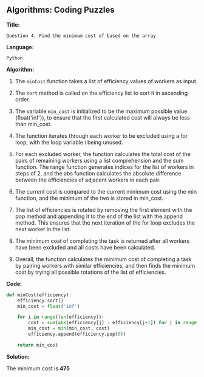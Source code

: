 ## Algorithms: Coding Puzzles
**Title:**      

    Question 4: Find the minimum cost of based on the array

**Language:**   
                
    Python

**Algorithm:**  
                        
1. The `minCost` function takes a list of efficiency values of workers as input.

2. The `sort` method is called on the efficiency list to sort it in ascending order.

3. The variable `min_cost` is initialized to be the maximum possible value (float('inf')), to ensure that the first calculated cost will always be less than min_cost.

4. The function iterates through each worker to be excluded using a for loop, with the loop variable i being unused.

5. For each excluded worker, the function calculates the total cost of the pairs of remaining workers using a list comprehension and the sum function. The range function generates indices for the list of workers in steps of 2, and the abs function calculates the absolute difference between the efficiencies of adjacent workers in each pair.

6. The current cost is compared to the current minimum cost using the min function, and the minimum of the two is stored in min_cost.

7. The list of efficiencies is rotated by removing the first element with the pop method and appending it to the end of the list with the append method. This ensures that the next iteration of the for loop excludes the next worker in the list.

8. The minimum cost of completing the task is returned after all workers have been excluded and all costs have been calculated.

8. Overall, the function calculates the minimum cost of completing a task by pairing workers with similar efficiencies, and then finds the minimum cost by trying all possible rotations of the list of efficiencies.
            


**Code:**     
```python
def minCost(efficiency):
    efficiency.sort()
    min_cost = float('inf')

    for i in range(len(efficiency)):
        cost = sum(abs(efficiency[j] - efficiency[j+1]) for j in range(0, len(efficiency)-1, 2))
        min_cost = min(min_cost, cost)
        efficiency.append(efficiency.pop(0))

    return min_cost
 ```
 
 **Solution:** 
 
   The minimum cost is **475**
